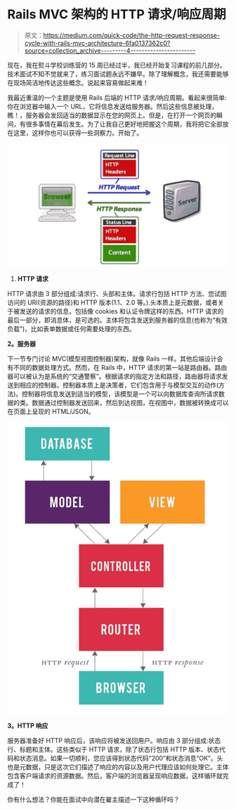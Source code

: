 # Rails MVC 架构的 HTTP 请求/响应周期

> 原文：<https://medium.com/quick-code/the-http-request-response-cycle-with-rails-mvc-architecture-6fa0137362c0?source=collection_archive---------4----------------------->

现在，我在熨斗学校训练营的 15 周已经过半，我已经开始复习课程的前几部分。技术面试不知不觉就来了，练习面试题永远不嫌早。除了理解概念，我还需要能够在现场简洁地传达这些概念。说起来容易做起来难！

我最近重温的一个主题是使用 Rails 后端的 HTTP 请求/响应周期。看起来很简单:你在浏览器中输入一个 URL，它将信息发送给服务器。然后这些信息被处理，瞧！，服务器会发回适当的数据显示在您的网页上。但是，在打开一个网页的瞬间，有很多事情在幕后发生。为了让我自己更好地把握这个周期，我将把它全部放在这里，这样你也可以获得一些洞察力。开始了。

![](img/5a44fd383edaf3bcbc26b2c60ae1df03.png)

1.  **HTTP 请求**

HTTP 请求由 3 部分组成:请求行、头部和主体。请求行包括 HTTP 方法、您试图访问的 URI(资源的路径)和 HTTP 版本(1.1、2.0 等。).头本质上是元数据，或者关于被发送的请求的信息，包括像 cookies 和认证令牌这样的东西。HTTP 请求的最后一部分，即消息体，是可选的。主体将包含发送到服务器的信息(也称为“有效负载”)，比如表单数据或任何需要处理的东西。

**2。服务器**

下一节专门讨论 MVC(模型视图控制器)架构，就像 Rails 一样。其他后端设计会有不同的数据处理方式。然而，在 Rails 中，HTTP 请求的第一站是路由器。路由器可以被认为是系统的“交通警察”。根据请求的指定方法和路径，路由器将请求发送到相应的控制器。控制器本质上是决策者，它们包含用于与模型交互的动作(方法)。控制器将信息发送到适当的模型，该模型是一个可以向数据库查询所请求数据的类。数据通过控制器发送回来，然后到达视图，在视图中，数据被转换成可以在页面上呈现的 HTML/JSON。

![](img/74143e5690e0831fde35f7c84140ce41.png)

**3。HTTP 响应**

服务器准备好 HTTP 响应后，该响应将被发送回用户。响应由 3 部分组成:状态行、标题和主体。这些类似于 HTTP 请求，除了状态行包括 HTTP 版本、状态代码和状态消息。如果一切顺利，您应该得到状态代码“200”和状态消息“OK”。头也是元数据，只是这次它们描述了响应的内容以及用户代理应该如何处理它。主体包含客户端请求的资源数据。然后，客户端的浏览器呈现响应数据，这样循环就完成了！

你有什么想法？你能在面试中向潜在雇主描述一下这种循环吗？